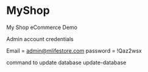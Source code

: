 # MyShop
My Shop eCommerce Demo

Admin account credentials

Email = admin@mlifestore.com
password = !Qaz2wsx



command to update database
update-database

